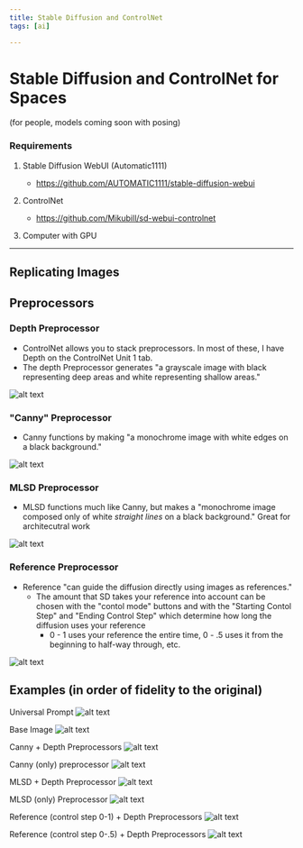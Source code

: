 ```yaml
---
title: Stable Diffusion and ControlNet
tags: [ai]

---
```


# Stable Diffusion and ControlNet for Spaces
(for people, models coming soon with posing)

### Requirements
1. Stable Diffusion WebUI (Automatic1111)
    - https://github.com/AUTOMATIC1111/stable-diffusion-webui

2. ControlNet
    - https://github.com/Mikubill/sd-webui-controlnet

3. Computer with GPU

__________________________________________________________________

## Replicating Images


## Preprocessors


### Depth Preprocessor
- ControlNet allows you to stack preprocessors. In most of these, I have Depth on the ControlNet Unit 1 tab.
- The depth Preprocessor generates "a grayscale image with black representing deep areas and white representing shallow areas."

![alt text](https://files.slack.com/files-pri/T0HTW3H0V-F06HWFBMVPU/depth.png?pub_secret=11691cb13a)



### "Canny" Preprocessor
- Canny functions by making "a monochrome image with white edges on a black background." 

![alt text](https://files.slack.com/files-pri/T0HTW3H0V-F06J8V06CG1/canny.png?pub_secret=0e03f29893)


### MLSD Preprocessor
- MLSD functions much like Canny, but makes a "monochrome image composed only of white *straight lines* on a black background." Great for architecutral work

![alt text](https://files.slack.com/files-pri/T0HTW3H0V-F06JK3DTF24/mlsd.png?pub_secret=a2ea7baf4e)


### Reference Preprocessor
- Reference "can guide the diffusion directly using images as references." 
    - The amount that SD takes your reference into account can be chosen with the "contol mode" buttons and with the "Starting Contol Step" and "Ending Control Step" which determine how long the diffusion uses your reference
        - 0 - 1 uses your reference the entire time, 0 - .5 uses it from the beginning to half-way through, etc.


![alt text](https://files.slack.com/files-pri/T0HTW3H0V-F06J8V4NWV7/reference_depth_0-1.png?pub_secret=c889533fb3)


## Examples (in order of fidelity to the original)
Universal Prompt
![alt text](https://files.slack.com/files-pri/T0HTW3H0V-F06JK3JJMGQ/prompting.png?pub_secret=eda8c101cd)

Base Image
![alt text](https://files.slack.com/files-pri/T0HTW3H0V-F06JK9E8AJU/llangle2.png?pub_secret=9a84127f1a)

Canny + Depth Preprocessors
![alt text](https://files.slack.com/files-pri/T0HTW3H0V-F06HTCAJJN9/canny___depth.png?pub_secret=81381a7752)

Canny (only) preprocessor
![alt text](https://files.slack.com/files-pri/T0HTW3H0V-F06J8V7MDSM/canny_prompt.png?pub_secret=231294f484)

MLSD + Depth Preprocessor
![alt text](https://files.slack.com/files-pri/T0HTW3H0V-F06JK3P5X40/mlsd___depth.png?pub_secret=f2b5d3b24d)

MLSD (only) Preprocessor
![alt text](https://files.slack.com/files-pri/T0HTW3H0V-F06J8V8GZKK/mlsd_prompt.png?pub_secret=6ad5afb6f9)

Reference (control step 0-1) + Depth Preprocessors
![alt text](https://files.slack.com/files-pri/T0HTW3H0V-F06JK3Q3VRN/reference__depth_0-1.png?pub_secret=793a045427)

Reference (control step 0-.5) + Depth Preprocessors
![alt text](https://files.slack.com/files-pri/T0HTW3H0V-F06HPLQ349L/reference___depth_0-.5.png?pub_secret=aca128b751)